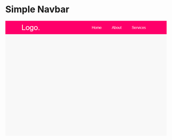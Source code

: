 # Simple Navbar

![Navbar preview](Screenshot_2020-12-04%20Simple%20Navbar%20code%20architects.png)
